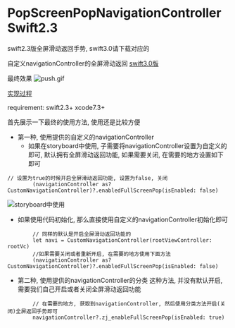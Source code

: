 # PopScreenPopNavigationControllerSwift2.3
swift2.3版全屏滑动返回手势, swift3.0请下载对应的

自定义navigationController的全屏滑动返回
[swift3.0版](https://github.com/jasnig/FullScreenPopNavigationController)


最终效果
![push.gif](http://upload-images.jianshu.io/upload_images/1271831-b3235c5d28d75f4b.gif?imageMogr2/auto-orient/strip)

[实现过程](http://www.jianshu.com/p/47a3f4ae4bc3)

requirement: swift2.3+ xcode7.3+

首先展示一下最终的使用方法, 使用还是比较方便

* 第一种, 使用提供的自定义的navigationController
   * 如果在storyboard中使用, 子需要将navigationController设置为自定义的即可, 默认拥有全屏滑动返回功能, 如果需要关闭, 在需要的地方设置如下即可
   
```
// 设置为true的时候开启全屏滑动返回功能, 设置为false, 关闭
        (navigationController as? CustomNavigationController)?.enabledFullScreenPop(isEnabled: false)
```
![storyboard中使用](http://upload-images.jianshu.io/upload_images/1271831-dc06600f84a02c16.png?imageMogr2/auto-orient/strip%7CimageView2/2/w/1240)

   * 如果使用代码初始化, 那么直接使用自定义的navigationController初始化即可
   
```
        // 同样的默认是开启全屏滑动返回功能的
        let navi = CustomNavigationController(rootViewController: rootVc)
        //如果需要关闭或者重新开启, 在需要的地方使用下面方法
        (navigationController as? CustomNavigationController)?.enabledFullScreenPop(isEnabled: false)
```
* 第二种, 使用提供的navigationController的分类
这种方法, 并没有默认开启, 需要我们自己开启或者关闭全屏滑动返回功能

```
        // 在需要的地方, 获取到navigationController, 然后使用分类方法开启(关闭)全屏返回手势即可
        navigationController?.zj_enableFullScreenPop(isEnabled: true)
```

